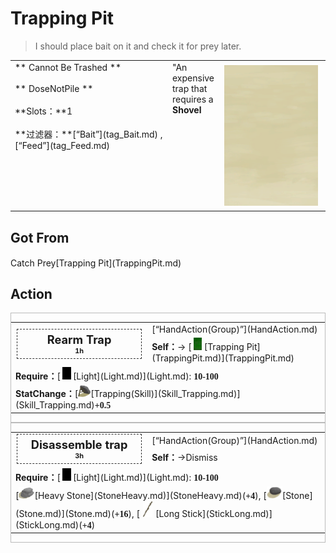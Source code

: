 # Trapping Pit  
> I should place bait on it and check it for prey later.  
  
<table class="table table-bordered" data-toggle="table"  data-show-header="false"><thead style="display:none"><tr ><th  style="width:50%;text-align:left;vertical-align:top;"  >title</th><th  style="width:50%;text-align:left;vertical-align:top;"  ></th></tr></thead><tr ><td  style="width:50%;text-align:left;vertical-align:top;"  >** Cannot Be Trashed **<br><br>** DoseNotPile **<br><br>**Slots：**1<br><br>**过滤器：**[“Bait”](tag_Bait.md) , [“Feed”](tag_Feed.md)</td><td  style="width:50%;text-align:left;vertical-align:top;"  ><div style="float:right; margin:5px"><div class="gamecard" style="width:150px; height:225px;"><a href="TrappingPitTriggered.md" style="color:black"><img class="bg" decoding="async" src="../wiki/Sprite/BG_SandFront.png" href="a.md" style="max-width:150px;max-height:225px;"><img decoding="async" src="../wiki/Sprite/TrappingPitDisarmed.png" class="cardimageNoBack" style="transform: translate(-50%, 0%) scale(0.4398826979472141);"><span style="font-size: 25px;">Trapping Pit</span></a></div></div>"An expensive trap that requires a <b>Shovel</td></tr></tbody></table>  
  
## Got From  
<div style="display:inline-block"><div class="gamedatalist" style="text-align:left;min-width:200px;min-height:0px;"><div style="display:inline-block"><div style="display:inline-block;vertical-align:middle;">Catch Prey</div><div style="display:inline-block;vertical-align:middle;">[Trapping Pit](TrappingPit.md)</div></div></div></div>  
  
## Action  
<div  style="border:1px solid #BBB"><table><tr><td rowspan="2" style="width:200px;text-align:center;font-size:1.3em;font-weight:bold"><div style="padding:5px;border:1px dashed #333"><div>Rearm Trap</div><div style="font-size:0.6em;"><font data-toggle="tooltip" data-placement="top" title="4TP">1h</font></div></div></td><td>[“HandAction(Group)”](HandAction.md)</td></tr><tr><td><b>Self：</b>→ [<div style="width:20px;display:inline-block;text-align:center"><img decoding="async" src="../wiki/Sprite/TrappingPit.png" href="a.md" style="max-width:20px;max-height:20px;"></div>[Trapping Pit](TrappingPit.md)](TrappingPit.md)</td></tr><tr><td colspan="2"><b>Require：</b>[<div style="width:20px;display:inline-block;text-align:center"><img decoding="async" src="../wiki/Sprite/Darkness.png" href="a.md" style="max-width:20px;max-height:20px;"></div>[Light](Light.md)](Light.md): <span style="font-family:ui-monospace"><b>10-100</b></span></td></tr><tr><td colspan="2"><b>StatChange：</b>[<div style="width:20px;display:inline-block;text-align:center"><img decoding="async" src="../wiki/Sprite/DeadfallTrap.png" href="a.md" style="max-width:20px;max-height:20px;"></div>[Trapping(Skill)](Skill_Trapping.md)](Skill_Trapping.md)<span style="font-family:ui-monospace"><b>+0.5</b></span></td></tr></table></div>  
<div  style="border:1px solid #BBB"><table><tr><td rowspan="2" style="width:200px;text-align:center;font-size:1.3em;font-weight:bold"><div style="padding:5px;border:1px dashed #333"><div>Disassemble trap</div><div style="font-size:0.6em;"><font data-toggle="tooltip" data-placement="top" title="12TP">3h</font></div></div></td><td>[“HandAction(Group)”](HandAction.md)</td></tr><tr><td><b>Self：</b>→Dismiss</td></tr><tr><td colspan="2"><b>Require：</b>[<div style="width:20px;display:inline-block;text-align:center"><img decoding="async" src="../wiki/Sprite/Darkness.png" href="a.md" style="max-width:20px;max-height:20px;"></div>[Light](Light.md)](Light.md): <span style="font-family:ui-monospace"><b>10-100</b></span></td></tr><tr><td colspan="2">[<div style="width:25px;display:inline-block;text-align:center"><img decoding="async" src="../wiki/Sprite/Sandstone.png" href="a.md" style="max-width:25px;max-height:25px;"></div>[Heavy Stone](StoneHeavy.md)](StoneHeavy.md)(<span style="font-family:ui-monospace"><b>+4</b></span>), [<div style="width:25px;display:inline-block;text-align:center"><img decoding="async" src="../wiki/Sprite/Stone.png" href="a.md" style="max-width:25px;max-height:25px;"></div>[Stone](Stone.md)](Stone.md)(<span style="font-family:ui-monospace"><b>+16</b></span>), [<div style="width:25px;display:inline-block;text-align:center"><img decoding="async" src="../wiki/Sprite/StickLong.png" href="a.md" style="max-width:25px;max-height:25px;"></div>[Long Stick](StickLong.md)](StickLong.md)(<span style="font-family:ui-monospace"><b>+4</b></span>)</td></tr></table></div>  
  
  


<script>document.title="Trapping Pit - Card Survival Wiki";</script>